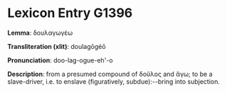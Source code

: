 # Lexicon Entry G1396

**Lemma**: δουλαγωγέω

**Transliteration (xlit)**: doulagōgéō

**Pronunciation**: doo-lag-ogue-eh'-o

**Description**:
from a presumed compound of δοῦλος and ἄγω; to be a slave-driver, i.e. to enslave (figuratively, subdue):--bring into subjection.
